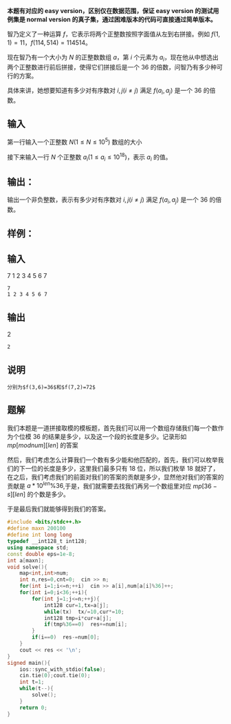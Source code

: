 **本题有对应的 easy version，区别仅在数据范围，保证 easy version 的测试用例集是 normal version 的真子集，通过困难版本的代码可直接通过简单版本。**  

智乃定义了一种运算 $f$，它表示将两个正整数按照字面值从左到右拼接。例如 $f(1,1)=11$，$f(114,514)=114514$。

现在智乃有一个大小为 $N$ 的正整数数组 $a$，第 $i$ 个元素为 $a_{i}$，现在他从中想选出两个正整数进行前后拼接，使得它们拼接后是一个 $36$ 的倍数，问智乃有多少种可行的方案。

具体来讲，她想要知道有多少对有序数对 $i,j(i\neq j)$ 满足 $f(a_{i},a_{j})$ 是一个 $36$ 的倍数。

## 输入
第一行输入一个正整数 $N(1\leq N \leq 10^5)$ 数组的大小  
  
接下来输入一行 $N$ 个正整数 $a_{i}(1\leq a_{i}\leq 10^{18})$，表示 $a_{i}$ 的值。

## 输出：
输出一个非负整数，表示有多少对有序数对 $i,j(i\neq j)$ 满足 $f(a_{i},a_{j})$ 是一个 $36$ 的倍数。

## 样例：
输入
--

 7 1 2 3 4 5 6 7

```
7
1 2 3 4 5 6 7
```

输出
--

 2

```
2 
```

说明
--

```
分别为$f(3,6)=36$和$f(7,2)=72$
```


## 题解
我们本题是一道拼接取模的模板题，首先我们可以用一个数组存储我们每一个数作为个位模 36 的结果是多少，以及这一个段的长度是多少。记录形如 $mp[modnum][len]$ 的答案

然后，我们考虑怎么计算我们一个数有多少能和他匹配的，首先，我们可以枚举我们的下一位的长度是多少，这里我们最多只有 18 位，所以我们枚举 18 就好了，在之后，我们考虑我们的前面对我们的答案的贡献是多少，显然他对我们的答案的贡献是 $a*10^{len}\%36$,于是，我们就需要去找我们再另一个数组里对应 $mp[36-s][len]$ 的个数是多少。

于是最后我们就能够得到我们的答案。

```cpp
#include <bits/stdc++.h>
#define maxn 200100
#define int long long
typedef __int128_t int128;
using namespace std;
const double eps=1e-8;
int a[maxn];
void solve(){
    map<int,int>num;
    int n,res=0,cnt=0;  cin >> n;
    for(int i=1;i<=n;++i)  cin >> a[i],num[a[i]%36]++;
    for(int i=0;i<36;++i){
        for(int j=1;j<=n;++j){
            int128 cur=1,tx=a[j];
            while(tx)  tx/=10,cur*=10;
            int128 tmp=i*cur+a[j];
            if(tmp%36==0)  res+=num[i];
        }
        if(i==0)  res-=num[0];
    }
    cout << res << '\n';
}
signed main(){
    ios::sync_with_stdio(false);
    cin.tie(0);cout.tie(0);
    int t=1;
    while(t--){
        solve();
    }
    return 0;
}
```